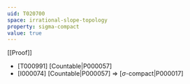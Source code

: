 ```yaml
---
uid: T020700
space: irrational-slope-topology
property: sigma-compact
value: true
---
```

[[Proof]]

* [T000991] [Countable|P000057]
* [I000074] [Countable|P000057] => [$\sigma$-compact|P000017]

